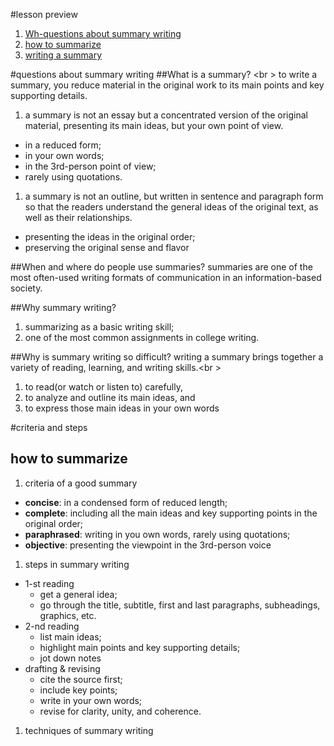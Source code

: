 #lesson preview
1. [Wh-questions about summary writing](#questions-about-summary-writing)
1. [how to summarize](#how-to-summarize)
1. [writing a summary]()

#questions about summary writing
##What is a summary? <br \> 
to write a summary, you reduce material in the original work to its main points and key supporting details.

1. a summary is not an essay but a concentrated version of the original material, presenting its main ideas, but your own point of view. 

* in a reduced form; 
* in your own words; 
* in the 3rd-person point of view; 
* rarely using quotations.

1. a summary is not an outline, but written in sentence and paragraph form so that the readers understand the general ideas of the original text, as well as their relationships.

* presenting the ideas in the original order;
* preserving the original sense and flavor

##When and where do people use summaries?
summaries are one of the most often-used writing formats of communication in an information-based society.

##Why summary writing?
1. summarizing as a basic writing skill;
1. one of the most common assignments in college writing.

##Why is summary writing so difficult?
writing a summary brings together a variety of reading, learning, and writing skills.<br \>
1. to read(or watch or listen to) carefully,
1. to analyze and outline its main ideas, and
1. to express those main ideas in your own words

#criteria and steps
## how to summarize
1. criteria of a good summary

* __concise__: in a condensed form of reduced length;
* __complete__: including all the main ideas and key supporting points in the original order;
* __paraphrased__: writing in you own words, rarely using quotations;
* __objective__: presenting the viewpoint in the 3rd-person voice

1. steps in summary writing

* 1-st reading
    - get a general idea;
    - go through the title, subtitle, first and last paragraphs, subheadings, graphics, etc.
* 2-nd reading
    - list main ideas;
    - highlight main points and key supporting details;
    - jot down notes
* drafting & revising
    - cite the source first;
    - include key points;
    - write in your own words;
    - revise for clarity, unity, and coherence.

1. techniques of summary writing

